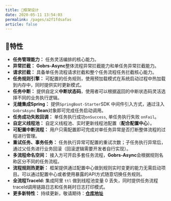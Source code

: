 ```yaml
---
title: 🍿框架设计
date: 2020-05-11 13:54:03
permalink: /pages/a2f1fdsafas
article: false
---
```


## 🎉特性
* **任务管理能力：** 任务灵活编排的核心能力。
* **异常拦截：** **Gobrs-Async**整体流程异常拦截能力和单任务异常拦截能力。
* **请求拦截：** 具备单任务流程请求拦截和整个任务流程任务拦截核心能力。
* **任务规则引擎：** 可配置的任务规则，使用预加载模式在系统启动过程中热加载到内存中，同时提供实时更新模式。
* **任务中断：** 提供自定义**中断状态码**，使用者可以根据返回的中断状态码灵活选择不同的业务执行逻辑。
* **无缝集成Spring：** 提供`SpringBoot-Starter`SDK 中间件引入方式，通过注入<code>GobrsAsync</code> **Bean**对象即可完成任务启动调用。
* **任务成功失败回调：** 单任务执行成功<code>onSuccess</code>, 单任务执行失败 <code>onFail</code>。
* **自定义线程池：** 自定义线程池、实时更新线程池配置（**配合配置中心**）。
* **可配置中断流程：** 用户只需配置即可完成对单任务异常是否打断整体流程的过程进行管理。
* **重试任务、事务任务：** 任务执行异常可配置的重试次数；子任务执行异常后，通过父任务进行业务回滚（回滚逻辑需要开发者自行实现）。
* **多流程命名空间：** 接入方可开启多套任务流程，**Gobrs-Async**会根据规则名称区分不同的任务流程。
* **流程规则热更新：** 框架提供通过配置中心做到规则实时变更的能力无需启动项目。可以通过配置中心或者使用暴露的API方式随意切换任务规则。
* **全流程TraceId:** 集成阿里 <code>ttl</code> 做到线程池变量 0 丢失，同时提供任务流程traceId调用链路日志和任务耗时日志打印模式。
* **更多新特性：** 持续更新，敬请期待：[**仓库地址**](https://async.sizegang.cn/)
